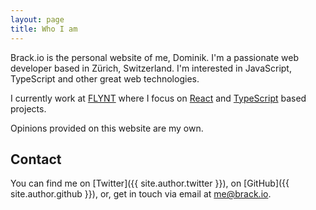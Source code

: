 ```yaml
---
layout: page
title: Who I am
---
```


Brack.io is the personal website of me, Dominik. I'm a passionate web developer based in Zürich, Switzerland. I'm interested in JavaScript, TypeScript and other great web technologies.

I currently work at [FLYNT](http://www.flynt.io) where I focus on [React](https://facebook.github.io/react) and [TypeScript](http://www.typescriptlang.org) based projects.

Opinions provided on this website are my own.

## Contact
You can find me on [Twitter]({{ site.author.twitter }}), on [GitHub]({{ site.author.github }}), or, get in touch via email at <me@brack.io>.
